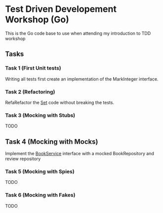 # Test Driven Developement Workshop (Go)

This is the Go code base to use when attending my introduction to 
TDD workshop

## Tasks

### Task 1 (First Unit tests)

Writing all tests first create an implementation of the MarkInteger 
interface.

### Task 2 (Refactoring)

RefaRefactor the [Set](/set) code without breaking the tests.

### Task 3 (Mocking with Stubs)

TODO

## Task 4 (Mocking with Mocks)

Implement the [BookService](book/book.go) interface with a mocked 
BookRepository and review repository 

### Task 5 (Mocking with Spies)

TODO

### Task 6 (Mocking with Fakes)

TODO